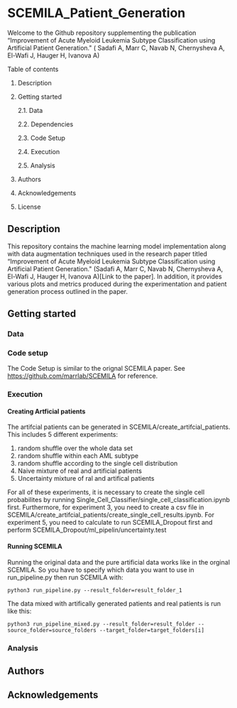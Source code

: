 # SCEMILA_Patient_Generation

Welcome to the Github repository supplementing the publication “Improvement of Acute Myeloid Leukemia Subtype Classification using Artificial Patient Generation." (    Sadafi A, Marr C, Navab N, Chernysheva A,  El-Wafi J, Hauger H, Ivanova A)

Table of contents
1.	Description
2.	Getting started

	2.1. Data

	2.2. Dependencies

	2.3. Code Setup

	2.4. Execution

	2.5. Analysis
4.	Authors
5.	Acknowledgements
6.	License

## Description
This repository contains the machine learning model implementation along with data augmentation techniques used in the research paper titled “Improvement of Acute Myeloid Leukemia Subtype Classification using Artificial Patient Generation." (Sadafi A, Marr C, Navab N, Chernysheva A,  El-Wafi J, Hauger H, Ivanova A)[Link to the paper]. In addition, it provides various plots and metrics produced during the experimentation and patient generation process outlined in the paper.

## Getting started
### Data
### Code setup
The Code Setup is similar to the orignal SCEMILA paper. See https://github.com/marrlab/SCEMILA for reference.
### Execution

#### Creating Artficial patients
The artifcial patients can be generated in SCEMILA/create_artifcial_patients. This includes 5 different experiments:
1. random shuffle over the whole data set
2. random shuffle within each AML subtype
3. random shuffle according to the single cell distribution
4. Naive mixture of real and artificial patients
5. Uncertainty mixture of ral and artifical patients

For all of these experiments, it is necessary to create the single cell probabilites by running Single_Cell_Classifier/single_cell_classification.ipynb first.
Furthermore, for experiment 3, you need to create a csv file in SCEMILA/create_artifcial_patients/create_single_cell_results.ipynb.
For experiment 5, you need to calculate to run SCEMILA_Dropout first and perform SCEMILA_Dropout/ml_pipelin/uncertainty.test

#### Running SCEMILA
Running the original data and the pure artificial data works like in the orginal SCEMILA. So you have to specify which data you want to use in run_pipeline.py then run SCEMILA with:

	python3 run_pipeline.py --result_folder=result_folder_1

The data mixed with artifically generated patients and real patients is run like this:

	python3 run_pipeline_mixed.py --result_folder=result_folder --source_folder=source_folders --target_folder=target_folders[i]
 
### Analysis
## Authors
## Acknowledgements

